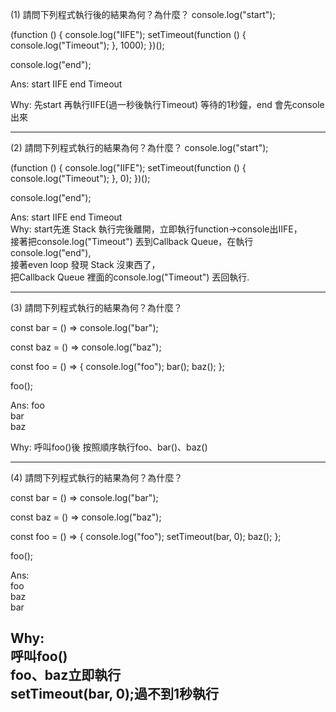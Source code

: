(1) 請問下列程式執行後的結果為何？為什麼？
console.log("start");

(function () {
  console.log("IIFE");
  setTimeout(function () {
    console.log("Timeout");
  }, 1000);
})();

console.log("end");

Ans:
start
IIFE
end
Timeout

Why:
先start
再執行IIFE(過一秒後執行Timeout)
等待的1秒鐘，end 會先console出來


---------------------------------------------------------------------------
(2) 請問下列程式執行的結果為何？為什麼？
console.log("start");

(function () {
  console.log("IIFE");
  setTimeout(function () {
    console.log("Timeout");
  }, 0);
})();

console.log("end");

Ans:
start
IIFE
end
Timeout<br>
Why:
start先進 Stack 執行完後離開，立即執行function->console出IIFE，<br>
接著把console.log("Timeout") 丟到Callback Queue，在執行console.log("end"),<br>
接著even loop 發現 Stack 沒東西了，<br>
把Callback Queue 裡面的console.log("Timeout") 丟回執行.<br>

---------------------------------------------------------------------------
(3) 請問下列程式執行的結果為何？為什麼？


const bar = () => console.log("bar");

const baz = () => console.log("baz");

const foo = () => {
  console.log("foo");
  bar();
  baz();
};

foo();

Ans:
foo <br>
bar <br>
baz <br>

Why:
呼叫foo()後
按照順序執行foo、bar()、baz()

---------------------------------------------------------------------------
(4) 請問下列程式執行的結果為何？為什麼？

const bar = () => console.log("bar");

const baz = () => console.log("baz");

const foo = () => {
  console.log("foo");
  setTimeout(bar, 0);
  baz();
};

foo();

Ans: <br>
foo <br>
baz <br>
bar <br>

Why: <br>
呼叫foo() <br>
foo、baz立即執行 <br>
setTimeout(bar, 0);過不到1秒執行 <br>
--------------------------------------------------------------------------